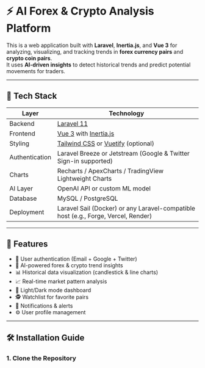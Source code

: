 # ⚡ AI Forex & Crypto Analysis Platform

This is a web application built with **Laravel**, **Inertia.js**, and **Vue 3** for analyzing, visualizing, and tracking trends in **forex currency pairs** and **crypto coin pairs**.  
It uses **AI-driven insights** to detect historical trends and predict potential movements for traders.

---

## 🚀 Tech Stack

| Layer | Technology |
|--------|-------------|
| Backend | [Laravel 11](https://laravel.com) |
| Frontend | [Vue 3](https://vuejs.org) with [Inertia.js](https://inertiajs.com) |
| Styling | [Tailwind CSS](https://tailwindcss.com) or [Vuetify](https://vuetifyjs.com) (optional) |
| Authentication | Laravel Breeze or Jetstream (Google & Twitter Sign-in supported) |
| Charts | Recharts / ApexCharts / TradingView Lightweight Charts |
| AI Layer | OpenAI API or custom ML model |
| Database | MySQL / PostgreSQL |
| Deployment | Laravel Sail (Docker) or any Laravel-compatible host (e.g., Forge, Vercel, Render) |

---

## 🧩 Features

- 🔐 User authentication (Email + Google + Twitter)
- 🧠 AI-powered forex & crypto trend insights
- 📊 Historical data visualization (candlestick & line charts)
- 📈 Real-time market pattern analysis
- 🌙 Light/Dark mode dashboard
- 🕵️ Watchlist for favorite pairs
- 🔔 Notifications & alerts
- ⚙️ User profile management

---

## 🛠️ Installation Guide

### 1. Clone the Repository
```bash



